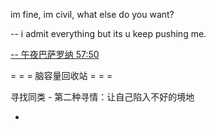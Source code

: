 
im fine, im civil, what else do you want?

-- i admit everything but its u keep pushing me.

[-- 午夜巴萨罗纳 57:50](http://www.bilibili.com/video/av2065903/)

= = = 脑容量回收站 = = =

寻找同类 - 第二种寻情：让自己陷入不好的境地

-
